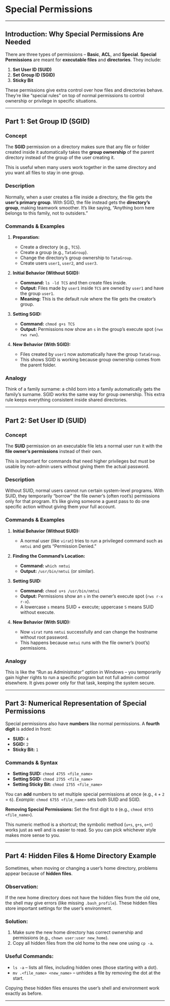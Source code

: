 # **Special Permissions**

---

## Introduction: Why Special Permissions Are Needed

There are three types of permissions – **Basic**, **ACL**, and **Special**.
**Special Permissions** are meant for **executable files** and **directories**. They include:

1. **Set User ID (SUID)**
2. **Set Group ID (SGID)**
3. **Sticky Bit**

These permissions give extra control over how files and directories behave. They’re like “special rules” on top of normal permissions to control ownership or privilege in specific situations.

---

## Part 1: Set Group ID (SGID)

### **Concept**

The **SGID** permission on a directory makes sure that any file or folder created inside it automatically takes the **group ownership** of the parent directory instead of the group of the user creating it.

This is useful when many users work together in the same directory and you want all files to stay in one group.

### **Description**

Normally, when a user creates a file inside a directory, the file gets the **user’s primary group**. With SGID, the file instead gets the **directory’s group**, making teamwork smoother.
It’s like saying, “Anything born here belongs to this family, not to outsiders.”

### **Commands & Examples**

1. **Preparation:**

   * Create a directory (e.g., `TCS`).
   * Create a group (e.g., `TataGroup`).
   * Change the directory’s group ownership to `TataGroup`.
   * Create users `user1`, `user2`, and `user3`.

2. **Initial Behavior (Without SGID):**

   * **Command:** `ls -ld TCS` and then create files inside.
   * **Output:** Files made by `user1` inside `TCS` are owned by `user1` and have the group `user1`.
   * **Meaning:** This is the default rule where the file gets the creator’s group.

3. **Setting SGID:**

   * **Command:** `chmod g+s TCS`
   * **Output:** Permissions now show an `s` in the group’s execute spot (`rwx rws rwx`).

4. **New Behavior (With SGID):**

   * Files created by `user1` now automatically have the group `TataGroup`.
   * This shows SGID is working because group ownership comes from the parent folder.

### **Analogy**

Think of a family surname: a child born into a family automatically gets the family’s surname. SGID works the same way for group ownership.
This extra rule keeps everything consistent inside shared directories.

---

## Part 2: Set User ID (SUID)

### **Concept**

The **SUID** permission on an executable file lets a normal user run it with the **file owner’s permissions** instead of their own.

This is important for commands that need higher privileges but must be usable by non-admin users without giving them the actual password.

### **Description**

Without SUID, normal users cannot run certain system-level programs. With SUID, they temporarily “borrow” the file owner’s (often root’s) permissions only for that program.
It’s like giving someone a guest pass to do one specific action without giving them your full account.

### **Commands & Examples**

1. **Initial Behavior (Without SUID):**

   * A normal user (like `virat`) tries to run a privileged command such as `nmtui` and gets “Permission Denied.”

2. **Finding the Command’s Location:**

   * **Command:** `which nmtui`
   * **Output:** `/usr/bin/nmtui` (or similar).

3. **Setting SUID:**

   * **Command:** `chmod u+s /usr/bin/nmtui`
   * **Output:** Permissions show an `s` in the owner’s execute spot (`rws r-x r-x`).
   * A lowercase `s` means SUID + execute; uppercase `S` means SUID without execute.

4. **New Behavior (With SUID):**

   * Now `virat` runs `nmtui` successfully and can change the hostname without root password.
   * This happens because `nmtui` runs with the file owner’s (root’s) permissions.

### **Analogy**

This is like the “Run as Administrator” option in Windows – you temporarily gain higher rights to run a specific program but not full admin control elsewhere.
It gives power only for that task, keeping the system secure.

---

## Part 3: Numerical Representation of Special Permissions

Special permissions also have **numbers** like normal permissions. A **fourth digit** is added in front:

* **SUID:** `4`
* **SGID:** `2`
* **Sticky Bit:** `1`

### **Commands & Syntax**

* **Setting SUID:** `chmod 4755 <file_name>`
* **Setting SGID:** `chmod 2755 <file_name>`
* **Setting Sticky Bit:** `chmod 1755 <file_name>`

You can **add** numbers to set multiple special permissions at once (e.g., `4` + `2` = `6`).
*Example:* `chmod 6755 <file_name>` sets both SUID and SGID.

**Removing Special Permissions:**
Set the first digit to `0` (e.g., `chmod 0755 <file_name>`).

This numeric method is a shortcut; the symbolic method (`u+s`, `g+s`, `o+t`) works just as well and is easier to read.
So you can pick whichever style makes more sense to you.

---

## Part 4: Hidden Files & Home Directory Example

Sometimes, when moving or changing a user’s home directory, problems appear because of **hidden files**.

### **Observation:**

If the new home directory does not have the hidden files from the old one, the shell may give errors (like missing `.bash_profile`).
These hidden files store important settings for the user’s environment.

### **Solution:**

1. Make sure the new home directory has correct ownership and permissions (e.g., `chown user:user new_home`).
2. Copy all hidden files from the old home to the new one using `cp -a`.

### **Useful Commands:**

* `ls -a` – lists all files, including hidden ones (those starting with a dot).
* `mv .<file_name> <new_name>` – unhides a file by removing the dot at the start.

Copying these hidden files ensures the user’s shell and environment work exactly as before.

---
